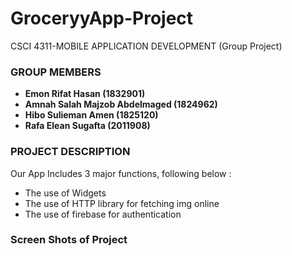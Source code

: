 # GroceryyApp-Project
CSCI 4311-MOBILE APPLICATION DEVELOPMENT (Group Project)

### GROUP MEMBERS
- **Emon Rifat Hasan     			(1832901)**
- **Amnah Salah Majzob Abdelmaged       (1824962)**
- **Hibo Sulieman Amen       (1825120)**
- **Rafa Elean Sugafta        (2011908)**


### PROJECT DESCRIPTION

Our App Includes 3 major functions, following below :
- The use of Widgets
- The use of HTTP library for fetching img online
- The use of firebase for authentication

### Screen Shots of Project
